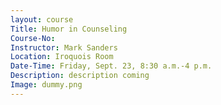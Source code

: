```yaml
---
layout: course
Title: Humor in Counseling
Course-No:
Instructor: Mark Sanders
Location: Iroquois Room
Date-Time: Friday, Sept. 23, 8:30 a.m.-4 p.m.
Description: description coming
Image: dummy.png
---
```

